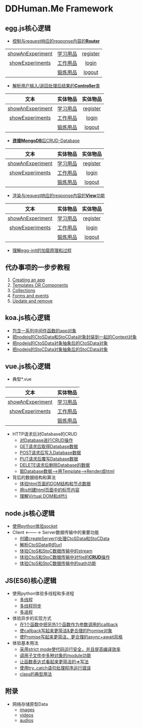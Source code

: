 # DDHuman.Me Framework

## egg.js核心逻辑

- [控制与request响应的response内容的**Router**](/chapters/egg.js核心逻辑/控制与request响应的response内容的Router.md)

|         |         |         |
|:-------:|:-------:|:-------:|
|[showAnExperiment]|[学习用品]|[register]|
|[showExperiments]|[工作用品]|[login]|
|                   |[锻炼用品]|[logout]|

[showAnExperiment]: /chapters/vue.js核心逻辑/Router/showAnExperiment.md
[showExperiments]: /chapters/vue.js核心逻辑/Router/showExperiments.md

[学习用品]: /chapters/egg.js核心逻辑/Router/学习用品.md
[工作用品]: /chapters/egg.js核心逻辑/Router/工作用品.md
[锻炼用品]: /chapters/egg.js核心逻辑/Router/锻炼用品.md

[register]: /chapters/egg.js核心逻辑/Router/register.md
[login]: /chapters/egg.js核心逻辑/Router/login.md
[logout]: /chapters/egg.js核心逻辑/Router/logout.md

- [解析用户输入/返回处理后结果的**Controller**类](/chapters/egg.js核心逻辑/解析用户输入-返回处理后结果的Controller类.md)

| 文本 | 实体物品 | 实体物品 |
|:-------:|:-------:|:-------:|
|[showAnExperiment]|[学习用品]|[register]|
|[showExperiments]|[工作用品]|[login]|
|                   |[锻炼用品]|[logout]|

[showAnExperiment]: /chapters/vue.js核心逻辑/Ctroller/showAnExperiment.md
[showExperiments]: /chapters/vue.js核心逻辑/Ctroller/showExperiments.md

[学习用品]: /chapters/egg.js核心逻辑/Ctroller/学习用品.md
[工作用品]: /chapters/egg.js核心逻辑/Ctroller/工作用品.md
[锻炼用品]: /chapters/egg.js核心逻辑/Ctroller/锻炼用品.md

[register]: /chapters/egg.js核心逻辑/Ctroller/register.md
[login]: /chapters/egg.js核心逻辑/Ctroller/login.md
[logout]: /chapters/egg.js核心逻辑/Ctroller/logout.md

- [**连接MongoDB**后CRUD-Database](/chapters/egg.js核心逻辑/连接MongoDB后CRUD-Database.md)

| 文本 | 实体物品 | 实体物品 |
|:-------:|:-------:|:-------:|
|[showAnExperiment]|[学习用品]|[register]|
|[showExperiments]|[工作用品]|[login]|
|                   |[锻炼用品]|[logout]|

[showAnExperiment]: /chapters/vue.js核心逻辑/Model/showAnExperiment.md
[showExperiments]: /chapters/vue.js核心逻辑/Model/showExperiments.md

[学习用品]: /chapters/egg.js核心逻辑/Model/学习用品.md
[工作用品]: /chapters/egg.js核心逻辑/Model/工作用品.md
[锻炼用品]: /chapters/egg.js核心逻辑/Model/锻炼用品.md

[register]: /chapters/egg.js核心逻辑/Model/register.md
[login]: /chapters/egg.js核心逻辑/Model/login.md
[logout]: /chapters/egg.js核心逻辑/Model/logout.md

- [渲染与request响应的response内容的**View**功能](/chapters/egg.js核心逻辑/渲染与request响应的response内容的View功能.md)

| 文本 | 实体物品 | 实体物品 |
|:-------:|:-------:|:-------:|
|[showAnExperiment]|[学习用品]|[register]|
|[showExperiments]|[工作用品]|[login]|
|                   |[锻炼用品]|[logout]|

[showAnExperiment]: /chapters/vue.js核心逻辑/View/showAnExperiment.md
[showExperiments]: /chapters/vue.js核心逻辑/View/showExperiments.md

[学习用品]: /chapters/egg.js核心逻辑/View/学习用品.md
[工作用品]: /chapters/egg.js核心逻辑/View/工作用品.md
[锻炼用品]: /chapters/egg.js核心逻辑/View/锻炼用品.md

[register]: /chapters/egg.js核心逻辑/View/register.md
[login]: /chapters/egg.js核心逻辑/View/login.md
[logout]: /chapters/egg.js核心逻辑/View/logout.md

- [理解egg-init的加载原理和过程](/chapters/egg.js核心逻辑/理解egg-init的加载原理和过程.md)

## 代办事项的一步步教程

1. [Creating an app](/chapters/一步步教程_代办事项应用/Creating_an_app.md)
2. [Templates OR Components](/chapters/一步步教程_代办事项应用/Components.md)
3. [Collections](/chapters/一步步教程_代办事项应用/Collections.md)
4. [Forms and events](/chapters/一步步教程_代办事项应用/Forms_and_events.md)
5. [Update and remove](/chapters/一步步教程_代办事项应用/Update_and_remove.md)

## koa.js核心逻辑

- [包含一系列中间件函数的app对象](/chapters/koa.js核心逻辑/包含一系列中间件函数的app对象.md)
- [把nodejs的CtoSData和StoCData对象封装到一起的Context对象](/chapters/koa.js核心逻辑/把nodejs的CtoSData和StoCData对象封装到一起的Context对象.md)
- [把nodejs的CtoSData对象抽象后的CtoSData对象](/chapters/koa.js核心逻辑/把nodejs的CtoSData对象抽象后的CtoSData对象.md)
- [把nodejs的StoCData对象抽象后的StoCData对象](/chapters/koa.js核心逻辑/把nodejs的StoCData对象抽象后的StoCData对象.md)

## vue.js核心逻辑

- 典型*.vue

| 文本 | 实体物品 |
|:-------:|:-------:|
|[showAnExperiment]|[学习用品]|
|[showExperiments]|[工作用品]|
|                   |[锻炼用品]|

[showAnExperiment]: /chapters/vue.js核心逻辑/showAnExperiment.md
[showExperiments]: /chapters/vue.js核心逻辑/showExperiments.md

[学习用品]: /chapters/vue.js核心逻辑/学习用品.md
[工作用品]: /chapters/vue.js核心逻辑/工作用品.md
[锻炼用品]: /chapters/vue.js核心逻辑/锻炼用品.md

- HTTP请求后对Database的CRUD
  - [对Database进行CRUD操作](/chapters/vue.js核心逻辑/对Database进行CRUD操作.md)
  - [GET请求后取得Database数据](/chapters/vue.js核心逻辑/GET请求后取得Database数据.md)
  - [POST请求后写入Database数据](/chapters/vue.js核心逻辑/POST请求后写入Database数据.md)
  - [PUT请求后覆写Database数据](/chapters/vue.js核心逻辑/PUT请求后覆写Database数据.md)
  - [DELETE请求后删除Database的数据](/chapters/vue.js核心逻辑/DELETE请求后删除Database中的数据.md)
  - [取Database数据-->用Template-->Render成html](/chapters/vue.js核心逻辑/从Database取得数据通过TemplateRender成html文件.md)
- 背后的数据结构和算法
  - [体验html页面的DOM结构和节点数据](/chapters/vue.js核心逻辑/体验html页面的DOM结构和节点数据.md)
  - [用js创建html页面中的标签内容](/chapters/vue.js核心逻辑/用js创建html页面中的标签内容.md)
  - [理解Virtual DOM和diff()](/chapters/vue.js核心逻辑/理解Virtual_DOM和diff().md)

## node.js核心逻辑

- [使用python体验socket](/chapters/node.js核心逻辑/使用python体验socket.md)
- Client <----> Server数据传输中的重要功能
	- [创建createServer()处理CtoSData和StoCData](/chapters/node.js核心逻辑/创建createServer()处理CtoSData和StoCData.md)
	- [解析CtoSData中的url](/chapters/node.js核心逻辑/解析CtoSData中的url.md)
	- [体验CtoS和StoC数据传输中的stream](/chapters/node.js核心逻辑/体验CtoS和StoC数据传输中的stream.md)
	- [体验CtoS和StoC数据传输中对file的**CRUD**操作](/chapters/node.js核心逻辑/体验CtoS和StoC数据传输中对file的CRUD操作.md)
	- [体验CtoS和StoC数据传输中的path功能](/chapters/node.js核心逻辑/体验CtoS和StoC数据传输中的path功能.md)

## JS(ES6)核心逻辑

- 使用python体验多线程和多进程
	- [多线程](/chapters/JS(ES6)核心逻辑/使用python体验多线程.md)
	- [多线程同步](/chapters/JS(ES6)核心逻辑/使用python体验多线程同步.md) 
	- [多进程](/chapters/JS(ES6)核心逻辑/使用python体验多进程.md)
- 体验异步的实现方式
  - [在1个函数中把另外1个函数作为参数调用的callback](/chapters/JS(ES6)核心逻辑/在1个函数中把另外1个函数作为参数调用的callback.md)
  - [使callback写起来更简洁&更合理的Promise对象](/chapters/JS(ES6)核心逻辑/使callback写起来更简洁&更合理的Promise对象.md)
  - [使Promise写起来更简洁，更合理的async+await风格](/chapters/JS(ES6)核心逻辑/使Promise写起来更简洁，更合理的async+await风格.md)
- 体验基本用法
  - [采用strict mode使代码运行安全，并且提高编译效率](/chapters/JS(ES6)核心逻辑/采用strict_mode使代码运行安全&提高编译效率.md)
  - [调用子文件中多种对象的module功能](/chapters/JS(ES6)核心逻辑/调用子文件中多种对象的module功能.md)
  - [让函数表达式看起来更简洁的=>写法](/chapters/JS(ES6)核心逻辑/让函数表达式看起来更简洁的Arrow写法.md)
  - [使用try..catch语句处理程序运行错误](/chapters/JS(ES6)核心逻辑/使用try..catch语句处理程序运行错误.md)
  - [class的典型用法](/chapters/JS(ES6)核心逻辑/class的典型用法.md)

## 附录

- 网络存储原型Data
  - [images](/chapters/附录/网络存储原型Data的images.md)
  - [videos](/chapters/附录/网络存储原型Data的videos.md)
  - [audios](/chapters/附录/网络存储原型Data的audios.md)


